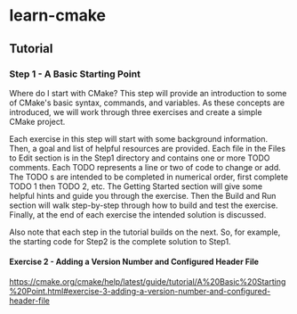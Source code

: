 # learn-cmake

## Tutorial

### Step 1 - A Basic Starting Point 

Where do I start with CMake? This step will provide an introduction to some of CMake's basic syntax, commands, and variables. As these concepts are introduced, we will work through three exercises and create a simple CMake project.

Each exercise in this step will start with some background information. Then, a goal and list of helpful resources are provided. Each file in the Files to Edit section is in the Step1 directory and contains one or more TODO comments. Each TODO represents a line or two of code to change or add. The TODO s are intended to be completed in numerical order, first complete TODO 1 then TODO 2, etc. The Getting Started section will give some helpful hints and guide you through the exercise. Then the Build and Run section will walk step-by-step through how to build and test the exercise. Finally, at the end of each exercise the intended solution is discussed.

Also note that each step in the tutorial builds on the next. So, for example, the starting code for Step2 is the complete solution to Step1.


#### Exercise 2 - Adding a Version Number and Configured Header File

https://cmake.org/cmake/help/latest/guide/tutorial/A%20Basic%20Starting%20Point.html#exercise-3-adding-a-version-number-and-configured-header-file
